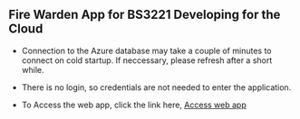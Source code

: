 ## Fire Warden App for BS3221 Developing for the Cloud ##

- Connection to the Azure database may take a couple of minutes to connect on cold startup. If neccessary, please refresh after a short while.

- There is no login, so credentials are not needed to enter the application.

- To Access the web app, click the link here, 
  [Access web app](https://kind-bay-0a1d6f303.6.azurestaticapps.net/)
